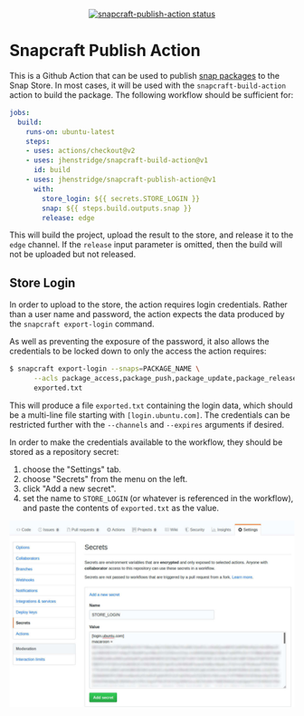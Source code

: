 <p align="center">
  <a href="https://github.com/jhenstridge/snapcraft-publish-action/actions"><img alt="snapcraft-publish-action status" src="https://github.com/jhenstridge/snapcraft-publish-action/workflows/build-test/badge.svg"></a>
</p>

# Snapcraft Publish Action

This is a Github Action that can be used to publish [snap
packages](https://snapcraft.io) to the Snap Store.  In most cases, it
will be used with the `snapcraft-build-action` action to build the
package.  The following workflow should be sufficient for:

```yaml
jobs:
  build:
    runs-on: ubuntu-latest
    steps:
    - uses: actions/checkout@v2
    - uses: jhenstridge/snapcraft-build-action@v1
      id: build
    - uses: jhenstridge/snapcraft-publish-action@v1
      with:
        store_login: ${{ secrets.STORE_LOGIN }}
        snap: ${{ steps.build.outputs.snap }}
        release: edge
```

This will build the project, upload the result to the store, and
release it to the `edge` channel.  If the `release` input parameter is
omitted, then the build will not be uploaded but not released.


## Store Login

In order to upload to the store, the action requires login
credentials.  Rather than a user name and password, the action expects
the data produced by the `snapcraft export-login` command.

As well as preventing the exposure of the password, it also allows the
credentials to be locked down to only the access the action requires:

```sh
$ snapcraft export-login --snaps=PACKAGE_NAME \
      --acls package_access,package_push,package_update,package_release \
      exported.txt
```

This will produce a file `exported.txt` containing the login data,
which should be a multi-line file starting with `[login.ubuntu.com]`.
The credentials can be restricted further with the `--channels` and
`--expires` arguments if desired.

In order to make the credentials available to the workflow, they
should be stored as a repository secret:

1. choose the "Settings" tab.
2. choose "Secrets" from the menu on the left.
3. click "Add a new secret".
4. set the name to `STORE_LOGIN` (or whatever is referenced in the workflow), and paste the contents of `exported.txt` as the value.

![Screenshot depicting secrets configuration](add-secret.jpg)

